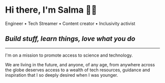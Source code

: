 # Hi there, I'm Salma 👋🏼

Engineer • Tech Streamer • Content creator • Inclusivity activist

## _Build stuff, learn things, love what you do_

___

I'm on a mission to promote access to science and technology. 

We are living in the future, and anyone, of any age, from anywhere across the globe deserves access to a wealth of tech resources, guidance and inspiration that I so deeply desired when I was younger.



<!--

- 🔭 I’m currently working on ...
- 🌱 I’m currently learning ...
- 👯 I’m looking to collaborate on ...
- 🤔 I’m looking for help with ...
- 💬 Ask me about ...
- 📫 How to reach me: ...
- 😄 Pronouns: ...
- ⚡ Fun fact: ...
-->
